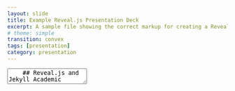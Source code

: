 ```yaml
---
layout: slide
title: Example Reveal.js Presentation Deck
excerpt: A sample file showing the correct markup for creating a Reveal.js slide deck"
# theme: simple
transition: convex
tags: [presentation]
category: presentation
---
```

<section data-markdown>
  <textarea data-template>
    ## Reveal.js and Jekyll Academic
    ---
    ## HTML or Markdown
    Reveal.js works with either. Use whatever you are more comfortable with.
    ---
    ## Data
    1.Food menu: whether all food items are from the authentic cuisine
    2.Additional taste: Whether they are changing their recipe to attract more customers
    3.Additional ingredients: Whether they are adding local/other unusual ingredients
    4.Additional foods: Whether they are adding local food items or those from the neighboring country for making their restaurant more appealing
    5.Special techniques: Hotpot, chopsticks, using hands etc. 
    6.Decoration:Traditional or modern?
    7.Any noticeable trends in restaurants of specific region

    ---
    ## More Information
    Jekyll Academic includes everything that you need in order to make Reveal.js work. Copy this file and edit it to begin making your own slide deck.  
    For more information about all of the options available in Reveal.js please the [Reveal.js Demo Website](https://lab.hakim.se/reveal-js/#/)
  </textarea>
</section>
